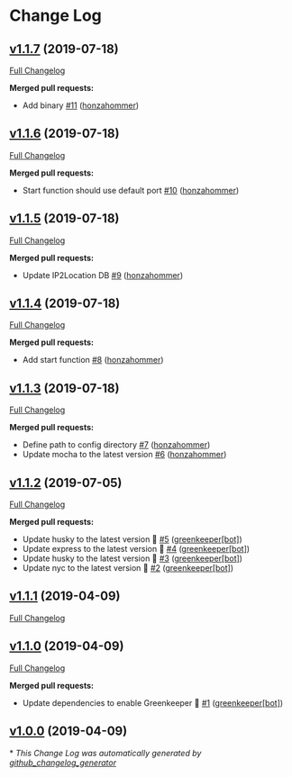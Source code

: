 # Change Log

## [v1.1.7](https://github.com/honzahommer/ip2nfo/tree/v1.1.7) (2019-07-18)
[Full Changelog](https://github.com/honzahommer/ip2nfo/compare/v1.1.6...v1.1.7)

**Merged pull requests:**

- Add binary [\#11](https://github.com/honzahommer/ip2nfo/pull/11) ([honzahommer](https://github.com/honzahommer))

## [v1.1.6](https://github.com/honzahommer/ip2nfo/tree/v1.1.6) (2019-07-18)
[Full Changelog](https://github.com/honzahommer/ip2nfo/compare/v1.1.5...v1.1.6)

**Merged pull requests:**

- Start function should use default port [\#10](https://github.com/honzahommer/ip2nfo/pull/10) ([honzahommer](https://github.com/honzahommer))

## [v1.1.5](https://github.com/honzahommer/ip2nfo/tree/v1.1.5) (2019-07-18)
[Full Changelog](https://github.com/honzahommer/ip2nfo/compare/v1.1.4...v1.1.5)

**Merged pull requests:**

- Update IP2Location DB [\#9](https://github.com/honzahommer/ip2nfo/pull/9) ([honzahommer](https://github.com/honzahommer))

## [v1.1.4](https://github.com/honzahommer/ip2nfo/tree/v1.1.4) (2019-07-18)
[Full Changelog](https://github.com/honzahommer/ip2nfo/compare/v1.1.3...v1.1.4)

**Merged pull requests:**

- Add start function [\#8](https://github.com/honzahommer/ip2nfo/pull/8) ([honzahommer](https://github.com/honzahommer))

## [v1.1.3](https://github.com/honzahommer/ip2nfo/tree/v1.1.3) (2019-07-18)
[Full Changelog](https://github.com/honzahommer/ip2nfo/compare/v1.1.2...v1.1.3)

**Merged pull requests:**

- Define path to config directory [\#7](https://github.com/honzahommer/ip2nfo/pull/7) ([honzahommer](https://github.com/honzahommer))
- Update mocha to the latest version [\#6](https://github.com/honzahommer/ip2nfo/pull/6) ([honzahommer](https://github.com/honzahommer))

## [v1.1.2](https://github.com/honzahommer/ip2nfo/tree/v1.1.2) (2019-07-05)
[Full Changelog](https://github.com/honzahommer/ip2nfo/compare/v1.1.1...v1.1.2)

**Merged pull requests:**

- Update husky to the latest version 🚀 [\#5](https://github.com/honzahommer/ip2nfo/pull/5) ([greenkeeper[bot]](https://github.com/apps/greenkeeper))
- Update express to the latest version 🚀 [\#4](https://github.com/honzahommer/ip2nfo/pull/4) ([greenkeeper[bot]](https://github.com/apps/greenkeeper))
- Update husky to the latest version 🚀 [\#3](https://github.com/honzahommer/ip2nfo/pull/3) ([greenkeeper[bot]](https://github.com/apps/greenkeeper))
- Update nyc to the latest version 🚀 [\#2](https://github.com/honzahommer/ip2nfo/pull/2) ([greenkeeper[bot]](https://github.com/apps/greenkeeper))

## [v1.1.1](https://github.com/honzahommer/ip2nfo/tree/v1.1.1) (2019-04-09)
[Full Changelog](https://github.com/honzahommer/ip2nfo/compare/v1.1.0...v1.1.1)

## [v1.1.0](https://github.com/honzahommer/ip2nfo/tree/v1.1.0) (2019-04-09)
[Full Changelog](https://github.com/honzahommer/ip2nfo/compare/v1.0.0...v1.1.0)

**Merged pull requests:**

- Update dependencies to enable Greenkeeper 🌴 [\#1](https://github.com/honzahommer/ip2nfo/pull/1) ([greenkeeper[bot]](https://github.com/apps/greenkeeper))

## [v1.0.0](https://github.com/honzahommer/ip2nfo/tree/v1.0.0) (2019-04-09)


\* *This Change Log was automatically generated by [github_changelog_generator](https://github.com/skywinder/Github-Changelog-Generator)*